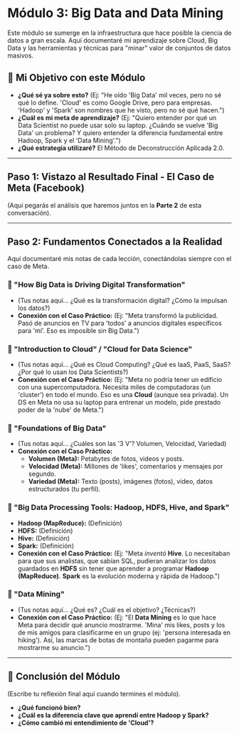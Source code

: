 # Módulo 3: Big Data and Data Mining

Este módulo se sumerge en la infraestructura que hace posible la ciencia de datos a gran escala. Aquí documentaré mi aprendizaje sobre Cloud, Big Data y las herramientas y técnicas para "minar" valor de conjuntos de datos masivos.

## 🎯 Mi Objetivo con este Módulo

* **¿Qué sé ya sobre esto?** (Ej: "He oído 'Big Data' mil veces, pero no sé qué lo define. 'Cloud' es como Google Drive, pero para empresas. 'Hadoop' y 'Spark' son nombres que he visto, pero no sé qué hacen.")
* **¿Cuál es mi meta de aprendizaje?** (Ej: "Quiero entender por qué un Data Scientist no puede usar solo su laptop. ¿Cuándo se vuelve 'Big Data' un problema? Y quiero entender la diferencia fundamental entre Hadoop, Spark y el 'Data Mining'.")
* **¿Qué estrategia utilizaré?** El Método de Deconstrucción Aplicada 2.0.

---

## Paso 1: Vistazo al Resultado Final - El Caso de Meta (Facebook)

(Aquí pegarás el análisis que haremos juntos en la **Parte 2** de esta conversación).

---

## Paso 2: Fundamentos Conectados a la Realidad

Aquí documentaré mis notas de cada lección, conectándolas siempre con el caso de Meta.

### 🎥 "How Big Data is Driving Digital Transformation"
* (Tus notas aquí... ¿Qué es la transformación digital? ¿Cómo la impulsan los datos?)
* **Conexión con el Caso Práctico:** (Ej: "Meta transformó la publicidad. Pasó de anuncios en TV para 'todos' a anuncios digitales específicos para 'mí'. Eso es imposible sin Big Data.")

### 🎥 "Introduction to Cloud" / "Cloud for Data Science"
* (Tus notas aquí... ¿Qué es Cloud Computing? ¿Qué es IaaS, PaaS, SaaS? ¿Por qué lo usan los Data Scientists?)
* **Conexión con el Caso Práctico:** (Ej: "Meta no podría tener un edificio con una supercomputadora. Necesita miles de computadoras (un 'cluster') en todo el mundo. Eso es una **Cloud** (aunque sea privada). Un DS en Meta no usa su laptop para entrenar un modelo, pide prestado poder de la 'nube' de Meta.")

### 🎥 "Foundations of Big Data"
* (Tus notas aquí... ¿Cuáles son las '3 V'? Volumen, Velocidad, Variedad)
* **Conexión con el Caso Práctico:**
    * **Volumen (Meta):** Petabytes de fotos, videos y posts.
    * **Velocidad (Meta):** Millones de 'likes', comentarios y mensajes por segundo.
    * **Variedad (Meta):** Texto (posts), imágenes (fotos), video, datos estructurados (tu perfil).

### 🎥 "Big Data Processing Tools: Hadoop, HDFS, Hive, and Spark"
* **Hadoop (MapReduce):** (Definición)
* **HDFS:** (Definición)
* **Hive:** (Definición)
* **Spark:** (Definición)
* **Conexión con el Caso Práctico:** (Ej: "Meta *inventó* **Hive**. Lo necesitaban para que sus analistas, que sabían SQL, pudieran analizar los datos guardados en **HDFS** sin tener que aprender a programar **Hadoop (MapReduce)**. **Spark** es la evolución moderna y rápida de Hadoop.")

### 📖 "Data Mining"
* (Tus notas aquí... ¿Qué es? ¿Cuál es el objetivo? ¿Técnicas?)
* **Conexión con el Caso Práctico:** (Ej: "El **Data Mining** es lo que hace Meta para decidir qué anuncio mostrarme. 'Mina' mis likes, posts y los de mis amigos para clasificarme en un grupo (ej: 'persona interesada en hiking'). Así, las marcas de botas de montaña pueden pagarme para mostrarme su anuncio.")

---

## 🚀 Conclusión del Módulo

(Escribe tu reflexión final aquí cuando termines el módulo).
* **¿Qué funcionó bien?**
* **¿Cuál es la diferencia clave que aprendí entre Hadoop y Spark?**
* **¿Cómo cambió mi entendimiento de 'Cloud'?**
